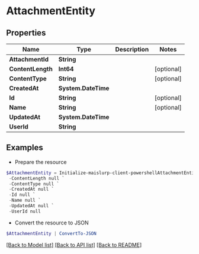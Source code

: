 # AttachmentEntity
## Properties

Name | Type | Description | Notes
------------ | ------------- | ------------- | -------------
**AttachmentId** | **String** |  | 
**ContentLength** | **Int64** |  | [optional] 
**ContentType** | **String** |  | [optional] 
**CreatedAt** | **System.DateTime** |  | 
**Id** | **String** |  | [optional] 
**Name** | **String** |  | [optional] 
**UpdatedAt** | **System.DateTime** |  | 
**UserId** | **String** |  | 

## Examples

- Prepare the resource
```powershell
$AttachmentEntity = Initialize-maislurp-client-powershellAttachmentEntity  -AttachmentId null `
 -ContentLength null `
 -ContentType null `
 -CreatedAt null `
 -Id null `
 -Name null `
 -UpdatedAt null `
 -UserId null
```

- Convert the resource to JSON
```powershell
$AttachmentEntity | ConvertTo-JSON
```

[[Back to Model list]](../README#documentation-for-models) [[Back to API list]](../README#documentation-for-api-endpoints) [[Back to README]](../README)

